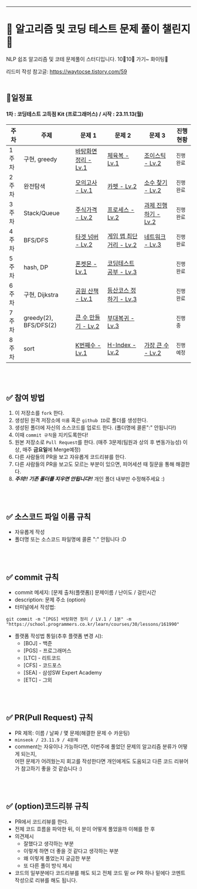 <!--
<div align=center>
  

[![Hits](https://hits.seeyoufarm.com/api/count/incr/badge.svg?url=https%3A%2F%2Fgithub.com%2Fellynhan%2FChallenge100_Code_Test_Study&count_bg=%2379C83D&title_bg=%23555555&icon=&icon_color=%23E7E7E7&title=hits&edge_flat=false)](https://hits.seeyoufarm.com)
[![All Contributors](https://img.shields.io/badge/All_contributors-59-orange.svg?style=flat-square)](#)
[![Forks Welcome](https://img.shields.io/badge/Fork-welcome!!-brightgreen.svg?style=flat-square)](https://github.com/ellynhan/Challenge100_Code_Test_Study/fork)


</div>

![img](./.Readme/logo.png)
-->


 
---
# 💯 알고리즘 및 코딩 테스트 문제 풀이 챌린지 📝
NLP 쉽조 알고리즘 및 코테 문제풀이 스터디입니다. 10🦀10🦀 가기~ 화이팅🤩

리드미 작성 참고글: <https://waytocse.tistory.com/59>
<br />
<br />


## 🎯일정표

#### 1차 : 코딩테스트 고득점 Kit (프로그래머스) / 시작 : 23.11.13(월)

| **주차** | **주제**            | **문제 1**                                                   | **문제 2**                                                   | **문제 3**                                                   | **진행 현황** |
| -------- | ------------------- | ------------------------------------------------------------ | ------------------------------------------------------------ | ------------------------------------------------------------ | ------------- |
| 1주차    | 구현, greedy         | [바탕화면 정리 - Lv.1](https://school.programmers.co.kr/learn/courses/30/lessons/161990) | [체육복 - Lv.1](https://school.programmers.co.kr/learn/courses/30/lessons/42862) | [조이스틱 - Lv.2](https://school.programmers.co.kr/learn/courses/30/lessons/42860)                                                             | `진행 완료`   |
| 2주차    | 완전탐색             |  [모의고사 - Lv.1](https://school.programmers.co.kr/learn/courses/30/lessons/42840)      | [카펫 - Lv.2](https://school.programmers.co.kr/learn/courses/30/lessons/42842)   |  [소수 찾기 - Lv.2](https://school.programmers.co.kr/learn/courses/30/lessons/42839)                                                           | `진행 완료`   |
| 3주차    | Stack/Queue         | [주식가격 - Lv.2](https://programmers.co.kr/learn/courses/30/lessons/42584)               | [프로세스 - Lv.2](https://programmers.co.kr/learn/courses/30/lessons/42587)          | [과제 진행하기 - Lv.2](https://school.programmers.co.kr/learn/courses/30/lessons/176962)                                                       | `진행 완료`   |
| 4주차    | BFS/DFS                | [타겟 넘버 - Lv.2](https://programmers.co.kr/learn/courses/30/lessons/43165)           | [게임 맵 최단거리 - Lv.2](https://programmers.co.kr/learn/courses/30/lessons/1844)          | [네트워크 - Lv.3](https://programmers.co.kr/learn/courses/30/lessons/43162)                 | `진행 완료`   |
| 5주차    | hash, DP            | [폰켓몬 - Lv.1](https://school.programmers.co.kr/learn/courses/30/lessons/1845)           | [코딩테스트 공부 - Lv.3](https://school.programmers.co.kr/learn/courses/30/lessons/118668) |                      | `진행 완료`   |
| 6주차    | 구현, Dijkstra      | [공원 산책 - Lv.1](https://school.programmers.co.kr/learn/courses/30/lessons/172928)           | [등산코스 정하기 - Lv.3](https://school.programmers.co.kr/learn/courses/30/lessons/118669) |                      | `진행 완료`   |
| 7주차    | greedy(2), BFS/DFS(2)  | [큰 수 만들기 - Lv.2](https://school.programmers.co.kr/learn/courses/30/lessons/42883) | [부대복귀 - Lv.3](https://school.programmers.co.kr/learn/courses/30/lessons/132266?language=cpp) |      | `진행 중`   |
| 8주차 | sort | [K번째수 - Lv.1](https://programmers.co.kr/learn/courses/30/lessons/42748) | [H-Index - Lv.2](https://programmers.co.kr/learn/courses/30/lessons/42747) | [가장 큰 수 - Lv.2](https://programmers.co.kr/learn/courses/30/lessons/42746) | `진행 예정` |






<!--



| 7주차    | binary_search       | [입국심사](https://programmers.co.kr/learn/courses/30/lessons/43238) | [징검다리](https://programmers.co.kr/learn/courses/30/lessons/43236) |                                                              | `진행 완료`   |
| 8주차    | dynamic_programming | [N으로 표현](https://programmers.co.kr/learn/courses/30/lessons/42895) | [등굣길](https://programmers.co.kr/learn/courses/30/lessons/42898) | [정수 삼각형](https://programmers.co.kr/learn/courses/30/lessons/43105) | `진행 완료`   |
| 9주차    | heap                | [더 맵게](https://programmers.co.kr/learn/courses/30/lessons/42626) | [디스크 컨트롤러](https://programmers.co.kr/learn/courses/30/lessons/42627) | [이중우선순위큐](https://programmers.co.kr/learn/courses/30/lessons/42628) | `진행 완료`   |
| 10주차   | graph               | [가장 먼 노드](https://programmers.co.kr/learn/courses/30/lessons/49189) | [방의 개수](https://programmers.co.kr/learn/courses/30/lessons/49190) | [순위](https://programmers.co.kr/learn/courses/30/lessons/49191) | `진행 완료`   |

#### 2차 :  KAKAO BLIND RECRUITMENT (프로그래머스)

| **주차** | **폴더명**       | **문제 1**                                                   | **문제 2**                                                   | **문제 3**                                                   | **진행 현황** |
| -------- | ---------------- | ------------------------------------------------------------ | ------------------------------------------------------------ | ------------------------------------------------------------ | ------------- |
| 11주차   | 2021_kakao_blind | [신규 아이디 추천](https://programmers.co.kr/learn/courses/30/lessons/72410) | [메뉴리뉴얼](https://programmers.co.kr/learn/courses/30/lessons/72411) | [순위 검색](https://programmers.co.kr/learn/courses/30/lessons/72412) | `진행 완료`   |
| 12주차   | 2020_kakao_blind | [문자열 압축](https://programmers.co.kr/learn/courses/30/lessons/60057) | [괄호 변환](https://programmers.co.kr/learn/courses/30/lessons/60058) | [자물쇠와 열쇠](https://programmers.co.kr/learn/courses/30/lessons/60059) | `진행 완료`   |
| 13주차   | 2019_kakao_blind | [오픈채팅방](https://programmers.co.kr/learn/courses/30/lessons/42888) | [실패율](https://programmers.co.kr/learn/courses/30/lessons/42889) | [후보키](https://programmers.co.kr/learn/courses/30/lessons/42890) | `진행 완료`   |
| 14주차   | 2018_kakao_blind | [뉴스 클러스터링](https://programmers.co.kr/learn/courses/30/lessons/17677) | [캐시](https://programmers.co.kr/learn/courses/30/lessons/17680) | [프렌즈4블록](https://programmers.co.kr/learn/courses/30/lessons/17679) | `진행 완료`   |

#### 3차: 자율 문제집 (백준)

| **주차** | **폴더명** | **문제1**                                                | **문제2**                                                    | **문제3**                                          | **진행 현황** |
| -------- | ---------- | -------------------------------------------------------- | ------------------------------------------------------------ | -------------------------------------------------- | ------------- |
| 15주차   | 15_week    | [부등호](https://www.acmicpc.net/problem/2529)           | [최솟값](https://www.acmicpc.net/problem/10868)              | [빗물](https://www.acmicpc.net/problem/14719)      | `진행 완료`   |
| 16주차   | 16_week    | [구간 곱 구하기](https://www.acmicpc.net/problem/11505)  | [스타트와 링크](https://www.acmicpc.net/problem/14889)       |                                                    | `진행 완료`   |
| 17주차   | 17_week    | [최소 스패닝 트리](https://www.acmicpc.net/problem/1197) | [퇴사](https://www.acmicpc.net/problem/14501)                |                                                    | `진행 완료`   |
| 18주차   | 18_week    | [행복 유치원](https://www.acmicpc.net/problem/13164)     | [극장 좌석](https://www.acmicpc.net/problem/2302)            |                                                    | `진행 완료`   |
| 19주차   | 19_week    | [지구 온난화](https://www.acmicpc.net/problem/5212)      |                                                              |                                                    | `진행 완료`   |
| 20주차   | 20_week    | [2xn 타일링 2](https://www.acmicpc.net/problem/11727)    | [LCS](https://www.acmicpc.net/problem/9251)                  | [소형기관차](https://www.acmicpc.net/problem/2616) | `진행 완료`   |
| 21주차   | 21_week    | [치킨 배달](https://www.acmicpc.net/problem/15686)       | [철벽 보안 알고리즘](https://www.acmicpc.net/problem/9322)   |                                                    | `진행 완료`   |
| 22주차   | 22_week    | [빙고](https://www.acmicpc.net/problem/2578)             | [마법사 상어와 토네이도](https://www.acmicpc.net/problem/20057) |                                                    | `진행 완료`   |
| 23주차   | 23_week    | [연구소](https://www.acmicpc.net/problem/14502)          | [바이러스](https://www.acmicpc.net/problem/2606)             |                                                    | `진행 완료`   |

#### 4차: 타임 어택 문제 풀이 (프로그래머스) & 자율 문제집 (백준)

| **주차** | **폴더명** | **타임어택 문제1**                                           | **자율 문제1**                                               | **진행 현황** |
| -------- | ---------- | ------------------------------------------------------------ | ------------------------------------------------------------ | ------------- |
| 24주차   | 24_week    | [숫자 문자열과 영단어](https://programmers.co.kr/learn/courses/30/lessons/81301?language=python3) |                                                              | `진행 완료`   |
| 25주차   | 25_week    | [거리두기 확인하기](https://programmers.co.kr/learn/courses/30/lessons/81302?language=python3) | [단어수학](https://www.acmicpc.net/problem/1339)             | `진행 완료`   |
| 26주차   | 26_week    | [수식 최대화](https://programmers.co.kr/learn/courses/30/lessons/67257?language=python3) |                                                              | `진행 완료`   |
| 27주차   | 27_week    | [튜플](https://programmers.co.kr/learn/courses/30/lessons/64065?language=python3) |                                                              | `진행 완료`   |
| 28주차   | 28_week    | [파일명 정렬](https://programmers.co.kr/learn/courses/30/lessons/17686?language=python3) |                                                              | `진행 완료`   |
| 29주차   | 29_week    | [n진수 게임](https://programmers.co.kr/learn/courses/30/lessons/17687) |                                                              | `진행 완료`   |
| 30주차   | 30_week    | [주차 요금 계산](https://programmers.co.kr/learn/courses/30/lessons/92341?language=python3) |                                                              | `진행 완료`   |
| 31주차   | 31_week    | [k진수에서 소수 개수 구하기](https://programmers.co.kr/learn/courses/30/lessons/92335) |                                                              | `진행 완료`   |
| 32주차   | 32_week    | [멀쩡한 사각형](https://programmers.co.kr/learn/courses/30/lessons/62048) |                                                              | `진행 완료`   |
| 33주차   | 33_week    | [불량 사용자](https://programmers.co.kr/learn/courses/30/lessons/64064?language=python3) |                                                              | `진행 완료`   |
| 34주차   | 34_week    | [방금그곡](https://programmers.co.kr/learn/courses/30/lessons/17683?language=python3) |                                                              | `진행 완료`   |
| 35주차   | 35_week    | [모음사전](https://programmers.co.kr/learn/courses/30/lessons/84512) |                                                              | `진행 완료`   |
| 36주차   | 36_week    | [n^2 배열 자르기](https://programmers.co.kr/learn/courses/30/lessons/87390) |                                                              | `진행 완료`   |
| 37주차   | 37_week    | [피로도](https://programmers.co.kr/learn/courses/30/lessons/87946) |                                                              | `진행 완료`   |
| 38주차   | 38_week    | [교점에 별 만들기](https://programmers.co.kr/learn/courses/30/lessons/87377) |                                                              | `진행 완료`   |
| 39주차   | 39_week    | [삼각달팽이](https://programmers.co.kr/learn/courses/30/lessons/68645) | [토마토](https://www.acmicpc.net/problem/7569)               | `진행 완료`   |
| 40주차   | 40_week    | [빛의 경로 사이클](https://programmers.co.kr/learn/courses/30/lessons/86052) | [진우의 민트초코우유](https://www.acmicpc.net/problem/20208) | `진행 완료`   |
| 41주차   | 41_week    |                                                              | [그림](https://www.acmicpc.net/problem/1926)                 | `진행 완료`   |
| 42주차   | 42_week    | [점프와 순간이동](https://programmers.co.kr/learn/courses/30/lessons/12980) | [네트워크 연결](https://www.acmicpc.net/problem/1922)        | `진행 완료`   |
| 43주차   | 43_week    | [스킬트리](https://programmers.co.kr/learn/courses/30/lessons/49993) | [로봇청소기](https://www.acmicpc.net/problem/14503)          | `진행 완료`   |
| 44주차   | 44_week    | [양과 늑대](https://school.programmers.co.kr/learn/courses/30/lessons/92343) | [벽 부수고 이동하기](https://www.acmicpc.net/problem/2206)   | `진행 완료`   |
| 45주차   | 45_week    | [카드 짝 맞추기](https://school.programmers.co.kr/learn/courses/30/lessons/72415) | [일루미네이션](https://www.acmicpc.net/problem/5547)         | `진행 완료`   |
| 46주차   | 46_week    | [2개 이하로 다른 비트](https://school.programmers.co.kr/learn/courses/30/lessons/77885) | [탈출](https://www.acmicpc.net/problem/3055)                 | `진행 완료`   |
| 47주차   | 47_week    | [110 옮기기](https://school.programmers.co.kr/learn/courses/30/lessons/77886) | [평범한 배낭](https://www.acmicpc.net/problem/12865)         | `진행 완료`   |
| 48주차   | 48_week    | [배달](https://school.programmers.co.kr/learn/courses/30/lessons/12978) | [상자 배달](https://www.acmicpc.net/problem/14947)           | `진행 완료`   |
| 49주차   | 49_week    | [퇴사 2](https://www.acmicpc.net/problem/15486)              | [드래곤 커브](https://www.acmicpc.net/problem/15685)         | `진행 완료`   |
| 50주차   | 50_week    | [기능 개발](https://school.programmers.co.kr/learn/courses/30/lessons/42586) |                                                              | `진행 완료`   |
| 51주차   | 51_week    | [두 큐 합 같게 만들기](https://school.programmers.co.kr/learn/courses/30/lessons/118667) | [숨바꼭질 2](https://www.acmicpc.net/problem/12851)          | `진행 완료`   |
| 52주차   | 52_week    | [전력망을 둘로 나누기](https://school.programmers.co.kr/learn/courses/30/lessons/86971) | [N번째 큰 수](https://www.acmicpc.net/problem/2075)          | `진행 완료`   |
| 53주차   | 53_week    | [뱀](https://www.acmicpc.net/problem/3190)                   | [JadenCase 문자열 만들기](https://school.programmers.co.kr/learn/courses/30/lessons/12951) | `진행 완료`   |
| 54주차   | 54_week    | [트리의 독립집합](https://www.acmicpc.net/problem/2213)      | [124 나라의 숫자](https://school.programmers.co.kr/learn/courses/30/lessons/12899) | `진행 완료`   |
| 55주차   | 55_week    |                                                              | [양궁대회](https://school.programmers.co.kr/learn/courses/30/lessons/92342) | `진행 완료`   |

-->






<br />
<br />

## ✅ 참여 방법
1. 이 저장소를 `fork` 한다.
2. 생성된 원격 저장소에 `이름` 혹은 `github ID`로 폴더를 생성한다.
3. 생성된 폴더에 자신의 소스코드를 업로드 한다. (폴더명에 콜론":" 안됩니다!)
4. 이때 `commit 규칙`을 지키도록한다!
5. 원본 저장소로 `Pull Request`를 한다. (매주 3문제(팀원과 상의 후 변동가능성) 이상, 매주 **금요일**에 Merge예정)
6. 다른 사람들의 PR을 보고 자유롭게 코드리뷰를 한다.
7. 다른 사람들의 PR을 보고도 모르는 부분이 있으면, 피어세션 때 질문을 통해 해결한다.
8. ***주의!! 기존 폴더를 지우면 안됩니다!!*** 개인 폴더 내부만 수정해주세요 :)
   

<br />
<br />

## ✅ 소스코드 파일 이름 규칙
- 자유롭게 작성 
- 폴더명 또는 소스코드 파일명에 콜론 ":" 안됩니다 :D

<br />
<br />

## ✅ commit 규칙
- commit 메세지: [문제 출처(플랫폼)] 문제이름 / 난이도 / 걸린시간 
- description: 문제 주소 (option)
- 터미널에서 작성법: 
```
git commit -m "[PGS] 바탕화면 정리 / LV.1 / 1분" -m "https://school.programmers.co.kr/learn/courses/30/lessons/161990"
```
- 플랫폼 작성법 통일(추후 플랫폼 변경 시): 
  * [BOJ] - 백준 
  * [PGS] - 프로그래머스
  * [LTC] - 리트코드
  * [CFS] - 코드포스
  * [SEA] - 삼성SW Expert Academy
  * [ETC] - 그외

<br />
<br />

## ✅ PR(Pull Request) 규칙
- PR 제목: 이름 / 날짜 / 몇 문제(해결한 문제 수 카운팅)
-  ```minseok / 23.11.9 / 4문제 ```
-  comment는 자유이나 가능하다면, 이번주에 풀었던 문제의 알고리즘 분류가 어떻게 되는지, <br> 어떤 문제가 어려웠는지 회고를 작성한다면 개인에게도 도움되고 다른 코드 리뷰어가 참고하기 좋을 것 같습니다 :)


<br />
<br />

## ✅ (option)코드리뷰 규칙
- PR에서 코드리뷰를 한다.
- 전체 코드 흐름을 파악한 뒤, 이 분이 어떻게 풀었을까 이해를 한 후 
- 의견제시
  -   잘했다고 생각하는 부분
  -   이렇게 하면 더 좋을 것 같다고 생각하는 부분
  -   왜 이렇게 풀었는지 궁금한 부분
  -   또 다른 풀이 방식 제시
- 코드의 일부분에다 코드리뷰를 해도 되고 전체 코드 밑 or PR 하나 밑에다 코멘트 작성으로 리뷰를 해도 됩니다.

<br />
<br />





<!--

여기는 나중에 다루던가 하자

## ✅ 참여자와 진행도
### 🎉 챌린지 달성 🎉
<table><tr>         <td align="center"><a href="https://github.com/wi-seong-cheol"><img src="https://avatars.githubusercontent.com/u/53855302?v=4?s=100" width="100px;" alt=""/>         <br /><sub><b>🎉wi-seong-cheol</b><br><img src="https://us-central1-progress-markdown.cloudfunctions.net/progress/673"/></sub></a><br /></td>
         <td align="center"><a href="https://github.com/gusah009"><img src="https://avatars.githubusercontent.com/u/26597702?v=4?s=100" width="100px;" alt=""/>         <br /><sub><b>🎉gusah009</b><br><img src="https://us-central1-progress-markdown.cloudfunctions.net/progress/193"/></sub></a><br /></td>
         <td align="center"><a href="https://github.com/wlwl1011"><img src="https://avatars.githubusercontent.com/u/62577565?v=4?s=100" width="100px;" alt=""/>         <br /><sub><b>🎉wlwl1011</b><br><img src="https://us-central1-progress-markdown.cloudfunctions.net/progress/166"/></sub></a><br /></td>
         <td align="center"><a href="https://github.com/kdh2996"><img src="https://avatars.githubusercontent.com/u/49389321?v=4?s=100" width="100px;" alt=""/>         <br /><sub><b>🎉kdh2996</b><br><img src="https://us-central1-progress-markdown.cloudfunctions.net/progress/149"/></sub></a><br /></td>
         <td align="center"><a href="https://github.com/seunggil1"><img src="https://avatars.githubusercontent.com/u/38664481?v=4?s=100" width="100px;" alt=""/>         <br /><sub><b>🎉seunggil1</b><br><img src="https://us-central1-progress-markdown.cloudfunctions.net/progress/143"/></sub></a><br /></td>
         <td align="center"><a href="https://github.com/c0np4nn4"><img src="https://avatars.githubusercontent.com/u/49471288?v=4?s=100" width="100px;" alt=""/>         <br /><sub><b>🎉c0np4nn4</b><br><img src="https://us-central1-progress-markdown.cloudfunctions.net/progress/123"/></sub></a><br /></td>
         <td align="center"><a href="https://github.com/ellynhan"><img src="https://avatars.githubusercontent.com/u/38302837?v=4?s=100" width="100px;" alt=""/>         <br /><sub><b>🎉ellynhan</b><br><img src="https://us-central1-progress-markdown.cloudfunctions.net/progress/121"/></sub></a><br /></td>
</tr><tr>         <td align="center"><a href="https://github.com/llddang"><img src="https://avatars.githubusercontent.com/u/77055208?v=4?s=100" width="100px;" alt=""/>         <br /><sub><b>🎉llddang</b><br><img src="https://us-central1-progress-markdown.cloudfunctions.net/progress/117"/></sub></a><br /></td>
         <td align="center"><a href="https://github.com/ioloolo"><img src="https://avatars.githubusercontent.com/u/83899692?v=4?s=100" width="100px;" alt=""/>         <br /><sub><b>🎉ioloolo</b><br><img src="https://us-central1-progress-markdown.cloudfunctions.net/progress/107"/></sub></a><br /></td>
         <td align="center"><a href="https://github.com/Ga-ng"><img src="https://avatars.githubusercontent.com/u/93857041?v=4?s=100" width="100px;" alt=""/>         <br /><sub><b>🎉Ga-ng</b><br><img src="https://us-central1-progress-markdown.cloudfunctions.net/progress/105"/></sub></a><br /></td>
         <td align="center"><a href="https://github.com/nhee-dev"><img src="https://avatars.githubusercontent.com/u/49919262?v=4?s=100" width="100px;" alt=""/>         <br /><sub><b>🎉nhee-dev</b><br><img src="https://us-central1-progress-markdown.cloudfunctions.net/progress/102"/></sub></a><br /></td>
         <td align="center"><a href="https://github.com/Ernstjunger-1914"><img src="https://avatars.githubusercontent.com/u/77431606?v=4?s=100" width="100px;" alt=""/>         <br /><sub><b>🎉Ernstjunger-1914</b><br><img src="https://us-central1-progress-markdown.cloudfunctions.net/progress/102"/></sub></a><br /></td>
         <td align="center"><a href="https://github.com/lysuk96"><img src="https://avatars.githubusercontent.com/u/48303178?v=4?s=100" width="100px;" alt=""/>         <br /><sub><b>🎉lysuk96</b><br><img src="https://us-central1-progress-markdown.cloudfunctions.net/progress/101"/></sub></a><br /></td>
</table><br />

### 🔥 챌린지 도전 🔥
<table><tr>         <td align="center"><a href="https://github.com/minsuhan1"><img src="https://avatars.githubusercontent.com/u/50696567?v=4?s=100" width="100px;" alt=""/>         <br /><sub><b>minsuhan1</b><br><img src="https://us-central1-progress-markdown.cloudfunctions.net/progress/93"/></sub></a><br /></td>
         <td align="center"><a href="https://github.com/ahma0"><img src="https://avatars.githubusercontent.com/u/84761609?v=4?s=100" width="100px;" alt=""/>         <br /><sub><b>ahma0</b><br><img src="https://us-central1-progress-markdown.cloudfunctions.net/progress/92"/></sub></a><br /></td>
         <td align="center"><a href="https://github.com/EunjiShin"><img src="https://avatars.githubusercontent.com/u/38103085?v=4?s=100" width="100px;" alt=""/>         <br /><sub><b>EunjiShin</b><br><img src="https://us-central1-progress-markdown.cloudfunctions.net/progress/76"/></sub></a><br /></td>
         <td align="center"><a href="https://github.com/hwanyb"><img src="https://avatars.githubusercontent.com/u/80311884?v=4?s=100" width="100px;" alt=""/>         <br /><sub><b>hwanyb</b><br><img src="https://us-central1-progress-markdown.cloudfunctions.net/progress/67"/></sub></a><br /></td>
         <td align="center"><a href="https://github.com/suyeonsu"><img src="https://avatars.githubusercontent.com/u/54935106?v=4?s=100" width="100px;" alt=""/>         <br /><sub><b>suyeonsu</b><br><img src="https://us-central1-progress-markdown.cloudfunctions.net/progress/66"/></sub></a><br /></td>
         <td align="center"><a href="https://github.com/Splanky0314"><img src="https://avatars.githubusercontent.com/u/79370538?v=4?s=100" width="100px;" alt=""/>         <br /><sub><b>Splanky0314</b><br><img src="https://us-central1-progress-markdown.cloudfunctions.net/progress/65"/></sub></a><br /></td>
         <td align="center"><a href="https://github.com/lee-yun-pyo"><img src="https://avatars.githubusercontent.com/u/41375597?v=4?s=100" width="100px;" alt=""/>         <br /><sub><b>lee-yun-pyo</b><br><img src="https://us-central1-progress-markdown.cloudfunctions.net/progress/47"/></sub></a><br /></td>
</tr><tr>         <td align="center"><a href="https://github.com/jiyoon0701"><img src="https://avatars.githubusercontent.com/u/83527046?v=4?s=100" width="100px;" alt=""/>         <br /><sub><b>jiyoon0701</b><br><img src="https://us-central1-progress-markdown.cloudfunctions.net/progress/47"/></sub></a><br /></td>
         <td align="center"><a href="https://github.com/stopkite"><img src="https://avatars.githubusercontent.com/u/62979643?v=4?s=100" width="100px;" alt=""/>         <br /><sub><b>stopkite</b><br><img src="https://us-central1-progress-markdown.cloudfunctions.net/progress/34"/></sub></a><br /></td>
         <td align="center"><a href="https://github.com/cocorig"><img src="https://avatars.githubusercontent.com/u/95855640?v=4?s=100" width="100px;" alt=""/>         <br /><sub><b>cocorig</b><br><img src="https://us-central1-progress-markdown.cloudfunctions.net/progress/31"/></sub></a><br /></td>
         <td align="center"><a href="https://github.com/JeongheonHa"><img src="https://avatars.githubusercontent.com/u/108064146?v=4?s=100" width="100px;" alt=""/>         <br /><sub><b>JeongheonHa</b><br><img src="https://us-central1-progress-markdown.cloudfunctions.net/progress/28"/></sub></a><br /></td>
         <td align="center"><a href="https://github.com/chaeryeon823"><img src="https://avatars.githubusercontent.com/u/87600308?v=4?s=100" width="100px;" alt=""/>         <br /><sub><b>chaeryeon823</b><br><img src="https://us-central1-progress-markdown.cloudfunctions.net/progress/24"/></sub></a><br /></td>
         <td align="center"><a href="https://github.com/Glsme"><img src="https://avatars.githubusercontent.com/u/88874280?v=4?s=100" width="100px;" alt=""/>         <br /><sub><b>Glsme</b><br><img src="https://us-central1-progress-markdown.cloudfunctions.net/progress/12"/></sub></a><br /></td>
         <td align="center"><a href="https://github.com/watertree34"><img src="https://avatars.githubusercontent.com/u/40683453?v=4?s=100" width="100px;" alt=""/>         <br /><sub><b>watertree34</b><br><img src="https://us-central1-progress-markdown.cloudfunctions.net/progress/12"/></sub></a><br /></td>
</tr><tr>         <td align="center"><a href="https://github.com/SeungjaeLim"><img src="https://avatars.githubusercontent.com/u/74184274?v=4?s=100" width="100px;" alt=""/>         <br /><sub><b>SeungjaeLim</b><br><img src="https://us-central1-progress-markdown.cloudfunctions.net/progress/8"/></sub></a><br /></td>
         <td align="center"><a href="https://github.com/ehddud1006"><img src="https://avatars.githubusercontent.com/u/62373865?v=4?s=100" width="100px;" alt=""/>         <br /><sub><b>ehddud1006</b><br><img src="https://us-central1-progress-markdown.cloudfunctions.net/progress/8"/></sub></a><br /></td>
         <td align="center"><a href="https://github.com/yangchang-n"><img src="https://avatars.githubusercontent.com/u/104478650?v=4?s=100" width="100px;" alt=""/>         <br /><sub><b>yangchang-n</b><br><img src="https://us-central1-progress-markdown.cloudfunctions.net/progress/7"/></sub></a><br /></td>
         <td align="center"><a href="https://github.com/woohyun-jeong"><img src="https://avatars.githubusercontent.com/u/55433351?v=4?s=100" width="100px;" alt=""/>         <br /><sub><b>woohyun-jeong</b><br><img src="https://us-central1-progress-markdown.cloudfunctions.net/progress/3"/></sub></a><br /></td>
</table><br />

### 💀 챌린지 포기 💀
<table><tr>         <td align="center"><a href="https://github.com/JeonghakLee2"><img src="https://avatars.githubusercontent.com/u/97442280?v=4?s=100" width="100px;" alt=""/>         <br /><sub><b>JeonghakLee2</b><br>중도포기</sub></a><br /></td>
         <td align="center"><a href="https://github.com/calla1109"><img src="https://avatars.githubusercontent.com/u/89240523?v=4?s=100" width="100px;" alt=""/>         <br /><sub><b>calla1109</b><br>중도포기</sub></a><br /></td>
         <td align="center"><a href="https://github.com/weaver9651"><img src="https://avatars.githubusercontent.com/u/16550538?v=4?s=100" width="100px;" alt=""/>         <br /><sub><b>weaver9651</b><br>중도포기</sub></a><br /></td>
         <td align="center"><a href="https://github.com/seokho-lee"><img src="https://avatars.githubusercontent.com/u/112551962?v=4?s=100" width="100px;" alt=""/>         <br /><sub><b>seokho-lee</b><br>중도포기</sub></a><br /></td>
         <td align="center"><a href="https://github.com/wldsbs"><img src="https://avatars.githubusercontent.com/u/52478817?v=4?s=100" width="100px;" alt=""/>         <br /><sub><b>wldsbs</b><br>중도포기</sub></a><br /></td>
         <td align="center"><a href="https://github.com/peppersora"><img src="https://avatars.githubusercontent.com/u/110614387?v=4?s=100" width="100px;" alt=""/>         <br /><sub><b>peppersora</b><br>중도포기</sub></a><br /></td>
         <td align="center"><a href="https://github.com/beomukim"><img src="https://avatars.githubusercontent.com/u/86512449?v=4?s=100" width="100px;" alt=""/>         <br /><sub><b>beomukim</b><br>중도포기</sub></a><br /></td>
</tr><tr>         <td align="center"><a href="https://github.com/jasper200207"><img src="https://avatars.githubusercontent.com/u/51306225?v=4?s=100" width="100px;" alt=""/>         <br /><sub><b>jasper200207</b><br>중도포기</sub></a><br /></td>
         <td align="center"><a href="https://github.com/cokemania2"><img src="https://avatars.githubusercontent.com/u/38974863?v=4?s=100" width="100px;" alt=""/>         <br /><sub><b>cokemania2</b><br>중도포기</sub></a><br /></td>
         <td align="center"><a href="https://github.com/junbo9"><img src="https://avatars.githubusercontent.com/u/96970186?v=4?s=100" width="100px;" alt=""/>         <br /><sub><b>junbo9</b><br>중도포기</sub></a><br /></td>
         <td align="center"><a href="https://github.com/dydnrn12"><img src="https://avatars.githubusercontent.com/u/22445022?v=4?s=100" width="100px;" alt=""/>         <br /><sub><b>dydnrn12</b><br>중도포기</sub></a><br /></td>
         <td align="center"><a href="https://github.com/jopemachine"><img src="https://avatars.githubusercontent.com/u/18283033?v=4?s=100" width="100px;" alt=""/>         <br /><sub><b>jopemachine</b><br>중도포기</sub></a><br /></td>
         <td align="center"><a href="https://github.com/qkoo0833"><img src="https://avatars.githubusercontent.com/u/49744571?v=4?s=100" width="100px;" alt=""/>         <br /><sub><b>qkoo0833</b><br>중도포기</sub></a><br /></td>
         <td align="center"><a href="https://github.com/yongjunleeme"><img src="https://avatars.githubusercontent.com/u/48748376?v=4?s=100" width="100px;" alt=""/>         <br /><sub><b>yongjunleeme</b><br>중도포기</sub></a><br /></td>
</tr><tr>         <td align="center"><a href="https://github.com/jokercsi"><img src="https://avatars.githubusercontent.com/u/39941719?v=4?s=100" width="100px;" alt=""/>         <br /><sub><b>jokercsi</b><br>중도포기</sub></a><br /></td>
         <td align="center"><a href="https://github.com/Yerin99"><img src="https://avatars.githubusercontent.com/u/63496777?v=4?s=100" width="100px;" alt=""/>         <br /><sub><b>Yerin99</b><br>중도포기</sub></a><br /></td>
         <td align="center"><a href="https://github.com/shasuri"><img src="https://avatars.githubusercontent.com/u/29942514?v=4?s=100" width="100px;" alt=""/>         <br /><sub><b>shasuri</b><br>중도포기</sub></a><br /></td>
         <td align="center"><a href="https://github.com/Dongyeon-k"><img src="https://avatars.githubusercontent.com/u/67852646?v=4?s=100" width="100px;" alt=""/>         <br /><sub><b>Dongyeon-k</b><br>중도포기</sub></a><br /></td>
         <td align="center"><a href="https://github.com/songmody"><img src="https://avatars.githubusercontent.com/u/48988927?v=4?s=100" width="100px;" alt=""/>         <br /><sub><b>songmody</b><br>중도포기</sub></a><br /></td>
         <td align="center"><a href="https://github.com/shkisme"><img src="https://avatars.githubusercontent.com/u/92802207?v=4?s=100" width="100px;" alt=""/>         <br /><sub><b>shkisme</b><br>중도포기</sub></a><br /></td>
         <td align="center"><a href="https://github.com/mia2583"><img src="https://avatars.githubusercontent.com/u/83392142?v=4?s=100" width="100px;" alt=""/>         <br /><sub><b>mia2583</b><br>중도포기</sub></a><br /></td>
</tr><tr>         <td align="center"><a href="https://github.com/HyeGyoungPark"><img src="https://avatars.githubusercontent.com/u/64782678?v=4?s=100" width="100px;" alt=""/>         <br /><sub><b>HyeGyoungPark</b><br>중도포기</sub></a><br /></td>
         <td align="center"><a href="https://github.com/dmstj920"><img src="https://avatars.githubusercontent.com/u/96936437?v=4?s=100" width="100px;" alt=""/>         <br /><sub><b>dmstj920</b><br>중도포기</sub></a><br /></td>
         <td align="center"><a href="https://github.com/eodudrepublic"><img src="https://avatars.githubusercontent.com/u/71918029?v=4?s=100" width="100px;" alt=""/>         <br /><sub><b>eodudrepublic</b><br>중도포기</sub></a><br /></td>
         <td align="center"><a href="https://github.com/siren16"><img src="https://avatars.githubusercontent.com/u/89844201?v=4?s=100" width="100px;" alt=""/>         <br /><sub><b>siren16</b><br>중도포기</sub></a><br /></td>
         <td align="center"><a href="https://github.com/CodeSik"><img src="https://avatars.githubusercontent.com/u/24884219?v=4?s=100" width="100px;" alt=""/>         <br /><sub><b>CodeSik</b><br>중도포기</sub></a><br /></td>
         <td align="center"><a href="https://github.com/lcy8047"><img src="https://avatars.githubusercontent.com/u/35690965?v=4?s=100" width="100px;" alt=""/>         <br /><sub><b>lcy8047</b><br>중도포기</sub></a><br /></td>
         <td align="center"><a href="https://github.com/thkang727"><img src="https://avatars.githubusercontent.com/u/65062771?v=4?s=100" width="100px;" alt=""/>         <br /><sub><b>thkang727</b><br>중도포기</sub></a><br /></td>
</tr><tr>         <td align="center"><a href="https://github.com/JeonghakLee"><img src="https://avatars.githubusercontent.com/u/55916802?v=4?s=100" width="100px;" alt=""/>         <br /><sub><b>JeonghakLee</b><br>중도포기</sub></a><br /></td>
</table><br />
-->
